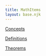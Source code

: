 ```yaml
---
title: MathItems
layout: base.njk
---
```

[Concepts](/concepts/)

[Definitions](/definitions/)

[Theorems](/theorems/)
